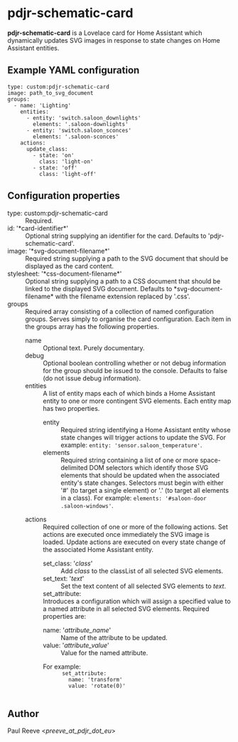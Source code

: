 # pdjr-schematic-card

**pdjr-schematic-card** is a Lovelace card for Home Assistant which
dynamically updates SVG images in response to state changes on Home
Assistant entities.

## Example YAML configuration
```
type: custom:pdjr-schematic-card
image: path_to_svg_document
groups:
  - name: 'Lighting'
    entities:
      - entity: 'switch.saloon_downlights'
        elements: '.saloon-downlights'
      - entity: 'switch.saloon_sconces'
        elements: '.saloon-sconces'
    actions:
      update_class:
        - state: 'on'
          class: 'light-on'
        - state: 'off'
          class: 'light-off'
```
## Configuration properties

<dl>
  <dt>type: custom:pdjr-schematic-card</dt>
  <dd>
  Required.
  </dd>
  <dt>id: '*card-identifier*'
  <dd>
  Optional string supplying an identifier for the card.
  Defaults to 'pdjr-schematic-card'.
  </dd>
  <dt>image: '*svg-document-filename*'</dt>
  <dd>
  Required string supplying a path to the SVG document that should be
  displayed as the card content.
  </dd>
  <dt>stylesheet: '*css-document-filename*'</dt>
  <dd>
  Optional string supplying a path to a CSS document that should be
  linked to the displayed SVG document.
  Defaults to *svg-document-filename* with the filename extension
  replaced by '.css'.
  </dd>
  <dt>groups<dt>
  <dd>
  Required array consisting of a collection of named configuration groups.
  Serves simply to organise the card configuration.
  Each item in the groups array has the following properties.
  <dl>
    <dt>name</dt>
    <dd>
    Optional text. Purely documentary.
    </dd>
    <dt>debug</dt>
    <dd>
    Optional boolean controlling whether or not debug information for
    the group should be issued to the console.
    Defaults to false (do not issue debug information).
    </dd>
    <dt>entities</dt>
    <dd>
    A list of entity maps each of which binds a Home Assistant entity
    to one or more contingent SVG elements.
    Each entity map has two properties.
    <dl>
      <dt>entity</dt>
      <dd>
      Required string identifying a Home Assistant entity whose state
      changes will trigger actions to update the SVG.
      For example: <code>entity: 'sensor.saloon_temperature'</code>.
      </dd>
      <dt>elements</dt>
      <dd>
      Required string containing a list of one or more space-delimited
      DOM selectors which identify those SVG elements that should be
      updated when the associated entity's state changes.
      Selectors must begin with either '#' (to target a single element)
      or '.' (to target all elements in a class).
      For example: <code>elements: '#saloon-door .saloon-windows'</code>.
      </dd>
    </dl>
    </dd>
    <dt>actions</dt>
    <dd>
    Required collection of one or more of the following actions.
    Set actions are executed once immediately the SVG image is loaded.
    Update actions are executed on every state change of the associated
    Home Assistant entity.
    <dl>
      <dt>set_class: '<em>class</em>'</dt>
      <dd>
      Add <em>class</em> to the classList of all selected SVG elements. 
      </dd>
      <dt>set_text: '<em>text</em>'</dt>
      <dd>
      Set the text content of all selected SVG elements to <em>text</em>.
      </dd>
      <dt>set_attribute:</dt>
      Introduces a configuration which will assign a specified value to
      a named attribute in all selected SVG elements.
      Required properties are:
      <dl>
        <dt>name: '<em>attribute_name</em>'
        <dd>
        Name of the attribute to be updated.
        </dd>
        <dt>value: '<em>attribute_value</em>'
        <dd>
        Value for the named attribute.
        </dd>
      </dl>
      For example:
      <code>
      set_attribute:
        name: 'transform'
        value: 'rotate(0)'
      </code>
    </dl>
    </dd>
  </dl>
</dl>

## Author
Paul Reeve <*preeve_at_pdjr_dot_eu*>